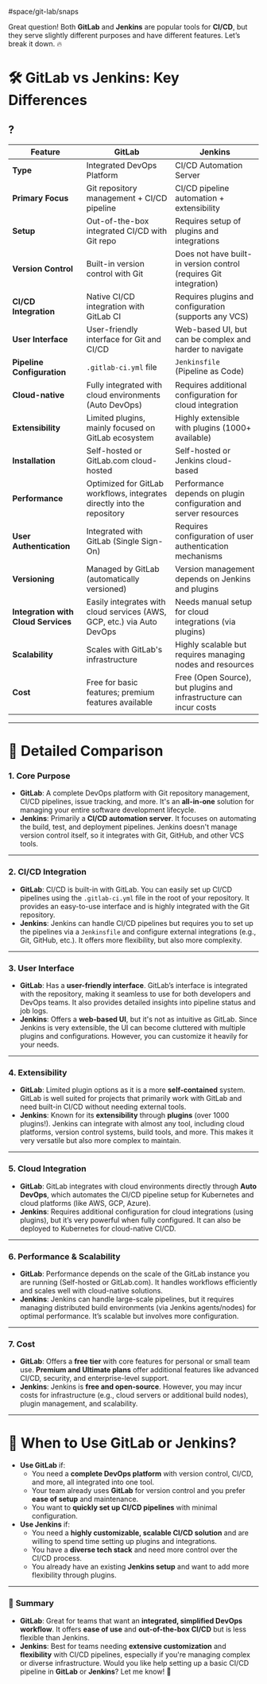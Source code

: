 


#space/git-lab/snaps 




Great question! Both **GitLab** and **Jenkins** are popular tools for **CI/CD**, but they serve slightly different purposes and have different features. Let’s break it down. 🔥





# 🛠️ **GitLab vs Jenkins: Key Differences**
?
-
|Feature|**GitLab**|**Jenkins**|
|---|---|---|
|**Type**|Integrated DevOps Platform|CI/CD Automation Server|
|**Primary Focus**|Git repository management + CI/CD pipeline|CI/CD pipeline automation + extensibility|
|**Setup**|Out-of-the-box integrated CI/CD with Git repo|Requires setup of plugins and integrations|
|**Version Control**|Built-in version control with Git|Does not have built-in version control (requires Git integration)|
|**CI/CD Integration**|Native CI/CD integration with GitLab CI|Requires plugins and configuration (supports any VCS)|
|**User Interface**|User-friendly interface for Git and CI/CD|Web-based UI, but can be complex and harder to navigate|
|**Pipeline Configuration**|`.gitlab-ci.yml` file|`Jenkinsfile` (Pipeline as Code)|
|**Cloud-native**|Fully integrated with cloud environments (Auto DevOps)|Requires additional configuration for cloud integration|
|**Extensibility**|Limited plugins, mainly focused on GitLab ecosystem|Highly extensible with plugins (1000+ available)|
|**Installation**|Self-hosted or GitLab.com cloud-hosted|Self-hosted or Jenkins cloud-based|
|**Performance**|Optimized for GitLab workflows, integrates directly into the repository|Performance depends on plugin configuration and server resources|
|**User Authentication**|Integrated with GitLab (Single Sign-On)|Requires configuration of user authentication mechanisms|
|**Versioning**|Managed by GitLab (automatically versioned)|Version management depends on Jenkins and plugins|
|**Integration with Cloud Services**|Easily integrates with cloud services (AWS, GCP, etc.) via Auto DevOps|Needs manual setup for cloud integrations (via plugins)|
|**Scalability**|Scales with GitLab's infrastructure|Highly scalable but requires managing nodes and resources|
|**Cost**|Free for basic features; premium features available|Free (Open Source), but plugins and infrastructure can incur costs|
---
# 📝 **Detailed Comparison**
### **1. Core Purpose**
- **GitLab**: A complete DevOps platform with Git repository management, CI/CD pipelines, issue tracking, and more. It's an **all-in-one** solution for managing your entire software development lifecycle.
- **Jenkins**: Primarily a **CI/CD automation server**. It focuses on automating the build, test, and deployment pipelines. Jenkins doesn't manage version control itself, so it integrates with Git, GitHub, and other VCS tools.
---
### **2. CI/CD Integration**
- **GitLab**: CI/CD is built-in with GitLab. You can easily set up CI/CD pipelines using the `.gitlab-ci.yml` file in the root of your repository. It provides an easy-to-use interface and is highly integrated with the Git repository.
- **Jenkins**: Jenkins can handle CI/CD pipelines but requires you to set up the pipelines via a `Jenkinsfile` and configure external integrations (e.g., Git, GitHub, etc.). It offers more flexibility, but also more complexity.
---
### **3. User Interface**
- **GitLab**: Has a **user-friendly interface**. GitLab’s interface is integrated with the repository, making it seamless to use for both developers and DevOps teams. It also provides detailed insights into pipeline status and job logs.
- **Jenkins**: Offers a **web-based UI**, but it's not as intuitive as GitLab. Since Jenkins is very extensible, the UI can become cluttered with multiple plugins and configurations. However, you can customize it heavily for your needs.
---
### **4. Extensibility**
- **GitLab**: Limited plugin options as it is a more **self-contained** system. GitLab is well suited for projects that primarily work with GitLab and need built-in CI/CD without needing external tools.
- **Jenkins**: Known for its **extensibility** through **plugins** (over 1000 plugins!). Jenkins can integrate with almost any tool, including cloud platforms, version control systems, build tools, and more. This makes it very versatile but also more complex to maintain.
---
### **5. Cloud Integration**
- **GitLab**: GitLab integrates with cloud environments directly through **Auto DevOps**, which automates the CI/CD pipeline setup for Kubernetes and cloud platforms (like AWS, GCP, Azure).
- **Jenkins**: Requires additional configuration for cloud integrations (using plugins), but it’s very powerful when fully configured. It can also be deployed to Kubernetes for cloud-native CI/CD.
---
### **6. Performance & Scalability**
- **GitLab**: Performance depends on the scale of the GitLab instance you are running (Self-hosted or GitLab.com). It handles workflows efficiently and scales well with cloud-native solutions.
- **Jenkins**: Jenkins can handle large-scale pipelines, but it requires managing distributed build environments (via Jenkins agents/nodes) for optimal performance. It’s scalable but involves more configuration.
---
### **7. Cost**
- **GitLab**: Offers a **free tier** with core features for personal or small team use. **Premium and Ultimate plans** offer additional features like advanced CI/CD, security, and enterprise-level support.
- **Jenkins**: Jenkins is **free and open-source**. However, you may incur costs for infrastructure (e.g., cloud servers or additional build nodes), plugin management, and scalability.
---
# 🌟 **When to Use GitLab or Jenkins?**
- **Use GitLab** if:
    - You need a **complete DevOps platform** with version control, CI/CD, and more, all integrated into one tool.
    - Your team already uses **GitLab** for version control and you prefer **ease of setup** and maintenance.
    - You want to **quickly set up CI/CD pipelines** with minimal configuration.
- **Use Jenkins** if:
    - You need a **highly customizable, scalable CI/CD solution** and are willing to spend time setting up plugins and integrations.
    - You have a **diverse tech stack** and need more control over the CI/CD process.
    - You already have an existing **Jenkins setup** and want to add more flexibility through plugins.
---
### 🤔 **Summary**
- **GitLab**: Great for teams that want an **integrated, simplified DevOps workflow**. It offers **ease of use** and **out-of-the-box CI/CD** but is less flexible than Jenkins.
- **Jenkins**: Best for teams needing **extensive customization** and **flexibility** with CI/CD pipelines, especially if you're managing complex or diverse infrastructure.
Would you like help setting up a basic CI/CD pipeline in **GitLab** or **Jenkins**? Let me know! 🚀
<!--SR:!2025-05-04,1,190-->





